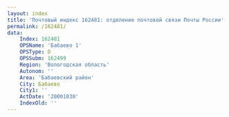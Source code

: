 ```yaml
---
layout: index
title: 'Почтовый индекс 162481: отделение почтовой связи Почты России'
permalink: /162481/
data:
    Index: 162481
    OPSName: 'Бабаево 1'
    OPSType: О
    OPSSubm: 162499
    Region: 'Вологодская область'
    Autonom: ''
    Area: 'Бабаевский район'
    City: Бабаево
    City1: ''
    ActDate: '20001030'
    IndexOld: ''
---
```

